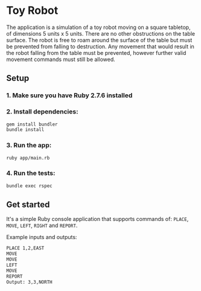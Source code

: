 # Toy Robot

The application is a simulation of a toy robot moving on a square tabletop, of dimensions 5 units x 5 units. There are no other obstructions on the table surface. The robot is free to roam around the surface of the table but must be prevented from falling to destruction. Any movement that would result in the robot falling from the table must be prevented, however further valid movement commands must still be allowed.

## Setup

### 1. Make sure you have Ruby 2.7.6 installed

### 2. Install dependencies:

```bash
gem install bundler
bundle install
```

### 3. Run the app:

```bash
ruby app/main.rb
```

### 4. Run the tests:

```bash
bundle exec rspec
```

## Get started

It's a simple Ruby console application that supports commands of: `PLACE`, `MOVE`, `LEFT`, `RIGHT` and `REPORT`.

Example inputs and outputs:

```bash
PLACE 1,2,EAST
MOVE
MOVE
LEFT
MOVE
REPORT
Output: 3,3,NORTH
```
